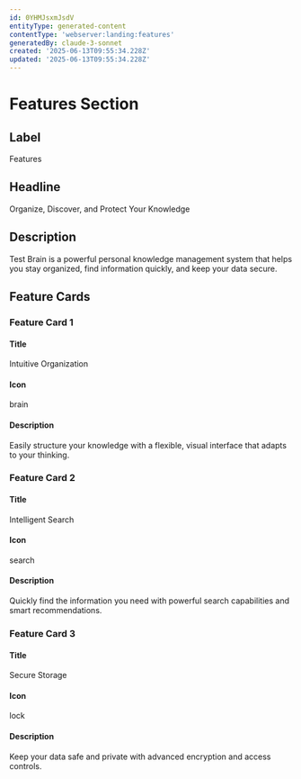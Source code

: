 ```yaml
---
id: 0YHMJsxmJsdV
entityType: generated-content
contentType: 'webserver:landing:features'
generatedBy: claude-3-sonnet
created: '2025-06-13T09:55:34.228Z'
updated: '2025-06-13T09:55:34.228Z'
---
```

# Features Section

## Label
Features

## Headline
Organize, Discover, and Protect Your Knowledge

## Description
Test Brain is a powerful personal knowledge management system that helps you stay organized, find information quickly, and keep your data secure.

## Feature Cards

### Feature Card 1

#### Title
Intuitive Organization

#### Icon
brain

#### Description
Easily structure your knowledge with a flexible, visual interface that adapts to your thinking.

### Feature Card 2

#### Title
Intelligent Search

#### Icon
search

#### Description
Quickly find the information you need with powerful search capabilities and smart recommendations.

### Feature Card 3

#### Title
Secure Storage

#### Icon
lock

#### Description
Keep your data safe and private with advanced encryption and access controls.
